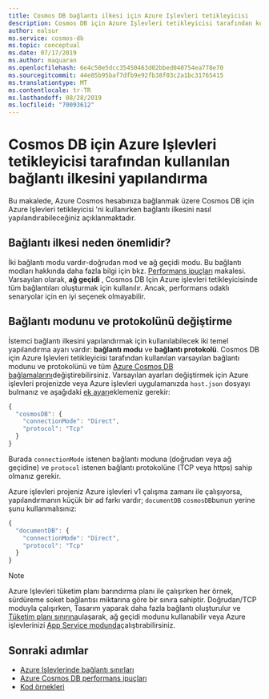 ```yaml
---
title: Cosmos DB bağlantı ilkesi için Azure Işlevleri tetikleyicisi
description: Cosmos DB için Azure Işlevleri tetikleyicisi tarafından kullanılan bağlantı ilkesini yapılandırma hakkında bilgi edinin
author: ealsur
ms.service: cosmos-db
ms.topic: conceptual
ms.date: 07/17/2019
ms.author: maquaran
ms.openlocfilehash: 6e4c50e5dcc35450463d02bbed040754ea778e70
ms.sourcegitcommit: 44e85b95baf7dfb9e92fb38f03c2a1bc31765415
ms.translationtype: MT
ms.contentlocale: tr-TR
ms.lasthandoff: 08/28/2019
ms.locfileid: "70093612"
---
```

# <a name="how-to-configure-the-connection-policy-used-by-azure-functions-trigger-for-cosmos-db"></a>Cosmos DB için Azure Işlevleri tetikleyicisi tarafından kullanılan bağlantı ilkesini yapılandırma

Bu makalede, Azure Cosmos hesabınıza bağlanmak üzere Cosmos DB için Azure Işlevleri tetikleyicisi 'ni kullanırken bağlantı ilkesini nasıl yapılandırabileceğiniz açıklanmaktadır.

## <a name="why-is-the-connection-policy-important"></a>Bağlantı ilkesi neden önemlidir?

İki bağlantı modu vardır-doğrudan mod ve ağ geçidi modu. Bu bağlantı modları hakkında daha fazla bilgi için bkz. [Performans ipuçları](./performance-tips.md#networking) makalesi. Varsayılan olarak, **ağ geçidi** , Cosmos DB Için Azure işlevleri tetikleyicisinde tüm bağlantıları oluşturmak için kullanılır. Ancak, performans odaklı senaryolar için en iyi seçenek olmayabilir.

## <a name="changing-the-connection-mode-and-protocol"></a>Bağlantı modunu ve protokolünü değiştirme

İstemci bağlantı ilkesini yapılandırmak için kullanılabilecek iki temel yapılandırma ayarı vardır: **bağlantı modu** ve **bağlantı protokolü**. Cosmos DB için Azure Işlevleri tetikleyicisi tarafından kullanılan varsayılan bağlantı modunu ve protokolünü ve tüm [Azure Cosmos DB bağlamalarını](../azure-functions/functions-bindings-cosmosdb-v2.md#output)değiştirebilirsiniz. Varsayılan ayarları değiştirmek için Azure işlevleri projenizde veya Azure işlevleri uygulamanızda `host.json` dosyayı bulmanız ve aşağıdaki [ek ayarı](../azure-functions/functions-bindings-cosmosdb-v2.md#hostjson-settings)eklemeniz gerekir:

```js
{
  "cosmosDB": {
    "connectionMode": "Direct",
    "protocol": "Tcp"
  }
}
```

Burada `connectionMode` istenen bağlantı moduna (doğrudan veya ağ geçidine) ve `protocol` istenen bağlantı protokolüne (TCP veya https) sahip olmanız gerekir. 

Azure işlevleri projeniz Azure işlevleri v1 çalışma zamanı ile çalışıyorsa, yapılandırmanın küçük bir ad farkı vardır; `documentDB` `cosmosDB`bunun yerine şunu kullanmalısınız:

```js
{
  "documentDB": {
    "connectionMode": "Direct",
    "protocol": "Tcp"
  }
}
```

> [!NOTE]
> Azure Işlevleri tüketim planı barındırma planı ile çalışırken her örnek, sürdüreme soket bağlantısı miktarına göre bir sınıra sahiptir. Doğrudan/TCP moduyla çalışırken, Tasarım yaparak daha fazla bağlantı oluşturulur ve [Tüketim planı sınırına](../azure-functions/manage-connections.md#connection-limit)ulaşarak, ağ geçidi modunu kullanabilir veya Azure işlevlerinizi [App Service modunda](../azure-functions/functions-scale.md#app-service-plan)çalıştırabilirsiniz.

## <a name="next-steps"></a>Sonraki adımlar

* [Azure Işlevlerinde bağlantı sınırları](../azure-functions/manage-connections.md#connection-limit)
* [Azure Cosmos DB performans ipuçları](./performance-tips.md)
* [Kod örnekleri](https://github.com/ealsur/serverless-recipes/tree/master/connectionmode)
